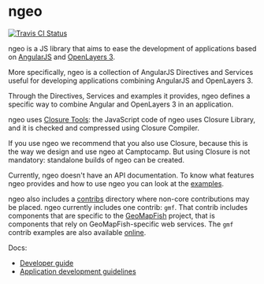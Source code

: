 # ngeo

[![Travis CI
Status](https://api.travis-ci.org/camptocamp/ngeo.svg?branch=master)](https://travis-ci.org/camptocamp/ngeo)

ngeo is a JS library that aims to ease the development of applications based on
[AngularJS](https://angularjs.org/) and [OpenLayers 3](http://openlayers.org).

More specifically, ngeo is a collection of AngularJS Directives and Services
useful for developing applications combining AngularJS and OpenLayers 3.

Through the Directives, Services and examples it provides, ngeo defines
a specific way to combine Angular and OpenLayers 3 in an application.

ngeo uses [Closure Tools](https://developers.google.com/closure/): the
JavaScript code of ngeo uses Closure Library, and it is checked and compressed
using Closure Compiler.

If you use ngeo we recommend that you also use Closure, because this is the way
we design and use ngeo at Camptocamp. But using Closure is not mandatory:
standalone builds of ngeo can be created.

Currently, ngeo doesn't have an API documentation. To know what features ngeo
provides and how to use ngeo you can look at the
[examples](https://camptocamp.github.io/ngeo/master).

ngeo also includes a [contribs](contribs) directory where non-core
contributions may be placed. ngeo currently includes one contrib: `gmf`.  That
contrib includes components that are specific to the
[GeoMapFish](http://geomapfish.org/) project, that is components that rely
on GeoMapFish-specific web services. The `gmf` contrib examples are also
available [online](http://camptocamp.github.io/ngeo/master/contribs/gmf/).

Docs:

* [Developer guide](docs/developer-guide.md)
* [Application development guidelines](docs/guidelines.md)
